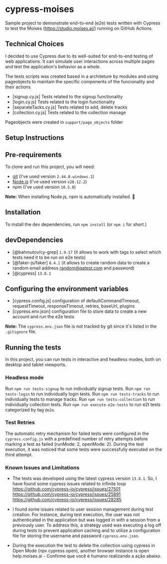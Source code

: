 # cypress-moises
Sample project to demonstrate end-to-end (e2e) tests written with Cypress to test the Moises (https://studio.moises.ai/) running on GitHub Actions.

## Technical Choices
I decided to use Cypress due to its well-suited for end-to-end testing of web applications. It can simulate user interactions across multiple pages and test the application's behavior as a whole.

The tests scripts was created based in a architeture by modules and using pageobjects to maintain the specific components of the funcionality and their actions
- [signup.cy.js] Tests related to the signup functionality
- [login.cy.js] Tests related to the login functionality
- [separateTacks.cy.js] Tests related to add, delete tracks
- [collection.cy.js] Tests related to the collection manage

Pageobjects were created in `support/page_objects` folder

## Setup Instructions
## Pre-requirements

To clone and run this project, you will need:

- [git](https://git-scm.com/downloads) (I've used version `2.44.0.windows.1`)
- [Node.js](https://nodejs.org/en/) (I've used version `v20.12.2`)
- npm (I've used version `10.5.0`)

**Note:** When installing Node.js, npm is automatically installed. 🚀

## Installation

To install the dev dependencies, run `npm install` (or `npm i` for short.)

## devDependencies
- [@bahmutov/cy-grep] `1.9.17` (it allows to work with tags to select which tests need it to be run on e2e tests)
- [@faker-js/faker] `8.4.1` (it allows to create random data to create a random email address random@qatest.com and password)
- [@cypress] `13.8.1`

## Configuring the environment variables

- [cypress.config.js] configuration of defaultCommandTimeout, requestTimeout, responseTimeout, retries, baseUrl, plugins
- [cypress.env.json] configuration file to store data to create a new account and run the e2e tests 

**Note:** The `cypress.env.json` file is not tracked by git since it's listed in the `.gitignore` file.

## Running the tests

In this project, you can run tests in interactive and headless modes, both on desktop and tablet viewports.

### Headless mode

Run `npm run tests-signup` to run individually signup tests.
Run `npm run tests-login` to run individually login tests.
Run `npm run tests-tracks` to run individually tests to manage tracks.
Run `npm run tests-collection` to run individually collection tests.
Run `npm run execute-e2e-tests` to run e2t tests categorized by tag `@e2e`.

### Test Retries

The automatic retry mechanism for failed tests were configured in the `cypress.config.js` with a predefined number of retry attempts before marking a test as failed (runMode: 2, openMode: 2). During the test execution, it was noticed that some tests were successfully executed on the third attempt.

### Known Issues and Limitations

- The tests was developed using the latest cypress version `13.8.1`. So, I have found some cypress issues related to infinite loop
https://github.com/cypress-io/cypress/issues/27501
https://github.com/cypress-io/cypress/issues/25891
https://github.com/cypress-io/cypress/issues/28285

- I found some issues related to user session management during test creation. For instance, during test execution, the user was not authenticated in the application but was logged in with a session from a previously user. To address this, a strategy used was executing a log off during tests to prevent application caching and to utilize a configuration file for storing the username and password `cypress.env.json`.

- During the execution the test to delete the collection using cypress in Open Mode (npx cypress open), another browser instance is open help.moises.ai - Confirme que você é humano realizando a ação abaixo.
